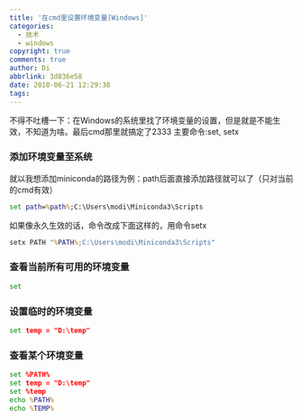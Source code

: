```yaml
---
title: '在cmd里设置环境变量[Windows]'
categories:
  - 技术
  - windows
copyright: true
comments: true
author: Di
abbrlink: 3d836e58
date: 2018-06-21 12:29:38
tags:
---
```

不得不吐槽一下：在Windows的系统里找了环境变量的设置，但是就是不能生效，不知道为啥。最后cmd那里就搞定了2333
主要命令:set, setx
<!--more-->
### 添加环境变量至系统
就以我想添加miniconda的路径为例：path后面直接添加路径就可以了（只对当前的cmd有效）
``` cmd
set path=%path%;C:\Users\modi\Miniconda3\Scripts
```
如果像永久生效的话，命令改成下面这样的，用命令setx

``` cmd
setx PATH "%PATH%;C:\Users\modi\Miniconda3\Scripts"
```

### 查看当前所有可用的环境变量

``` cmd
set
```
### 设置临时的环境变量

``` cmd
set temp = "D:\temp"
```

### 查看某个环境变量

``` cmd
set %PATH%
set temp = "D:\temp"
set %temp
echo %PATH%
echo %TEMP%
```